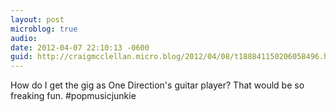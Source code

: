 ```yaml
---
layout: post
microblog: true
audio: 
date: 2012-04-07 22:10:13 -0600
guid: http://craigmcclellan.micro.blog/2012/04/08/t188841150206058496.html
---
```

How do I get the gig as One Direction's guitar player? That would be so freaking fun. #popmusicjunkie
